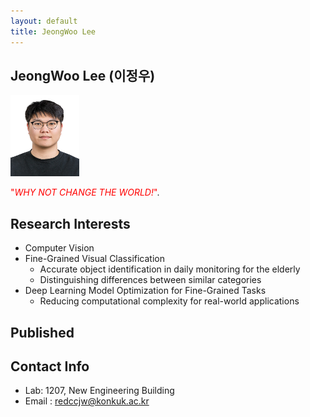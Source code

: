 ```yaml
---
layout: default
title: JeongWoo Lee
---
```


## JeongWoo Lee (이정우)
<img src="/assets/img/profile/SeongMinPark.jpeg" width="110px" height="130px" title="profile">

<span style="color:red"> "*WHY NOT CHANGE THE WORLD!*"</span>.

## Research Interests
* Computer Vision
* Fine-Grained Visual Classification
  * Accurate object identification in daily monitoring for the elderly
  * Distinguishing differences between similar categories
* Deep Learning Model Optimization for Fine-Grained Tasks
  * Reducing computational complexity for real-world applications

## Published

## Contact Info
* Lab: 1207, New Engineering Building
* Email : <redccjw@konkuk.ac.kr>